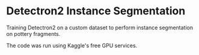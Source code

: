 # Detectron2 Instance Segmentation
Training Detectron2 on a custom dataset to perform instance segmentation on pottery fragments.

The code was run using Kaggle's free GPU services.
